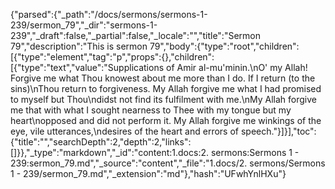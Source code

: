 {"parsed":{"_path":"/docs/sermons/sermons-1-239/sermon_79","_dir":"sermons-1-239","_draft":false,"_partial":false,"_locale":"","title":"Sermon 79","description":"This is sermon 79","body":{"type":"root","children":[{"type":"element","tag":"p","props":{},"children":[{"type":"text","value":"Supplications of Amir al-mu'minin.\nO' my Allah! Forgive me what Thou knowest about me more than I do. If I return (to the sins)\nThou return to forgiveness. My Allah forgive me what I had promised to myself but Thou\ndidst not find its fulfilment with me.\nMy Allah forgive me that with what I sought nearness to Thee with my tongue but my heart\nopposed and did not perform it. My Allah forgive me winkings of the eye, vile utterances,\ndesires of the heart and errors of speech."}]}],"toc":{"title":"","searchDepth":2,"depth":2,"links":[]}},"_type":"markdown","_id":"content:1.docs:2. sermons:Sermons 1 - 239:sermon_79.md","_source":"content","_file":"1.docs/2. sermons/Sermons 1 - 239/sermon_79.md","_extension":"md"},"hash":"UFwhYnlHXu"}